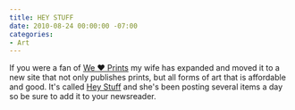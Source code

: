 ```yaml
---
title: HEY STUFF
date: 2010-08-24 00:00:00 -07:00
categories:
- Art
---
```


<p>If you were a fan of <a href="http://weheartprints.com/">We ♥ Prints</a> my wife has expanded and moved it to a new site that not only publishes prints, but all forms of art that is affordable and good. It's called <a href="http://www.heystuff.com/">Hey Stuff</a> and she's been posting several items a day so be sure to add it to your newsreader.</p>
